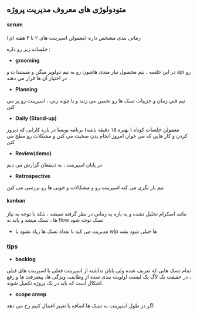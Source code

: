 ## متودولوژی های معروف مدیریت پروژه

#### scrum

 زمانی بندی مشخص داره (معمولن اسپرینت های ۲ تا ۴ هفته ای) 

 جلسات زیر رو داره :

 + **grooming**

 در این جلسه ، تیم محصول نیاز مندی هاشون رو  به تیم دولوپر میگن و مستندات و api رو در اختیار آن ها قرار می دهند



+ **Planning**

تیم فنی زمان و جزییات تسک ها رو تخمین می زنند و با چونه زنی ، 
اسپرینت رو پر می کنن

+ **Daily (Stand-up)**

معمولن جلسات کوتاه (  بهتره ۱۵ دقیقه باشه) برنامه نویسا در باره کارایی که دیروز کردن و کار هایی که می خوان امروز انجام بدن صحبت می کنن و مشکلات رو مطح می کنن


+ **Review(demo)**

در پایان اسپرینت ، به ذینفعان گزارش می دیم

+ **Retrospective**

تیم باز نگری می کنه اسپرینت رو و مشکالات و خوبی ها رو بررسی می کنن

#### kanban

مانند اسکرام تحلیل نشده و یه بازه یه زمانی در نظر گرفته نمیشه ، بلکه با  توجه به نیاز ها ، تسک میشه و باید به flow  تسک توجه شود

+ مدیریت می کند تا تعداد تسک ها زیاد نشود یا wip  ها خیلی شود نشه




### tips

+ **backlog**

تمام تسک هایی که تعریف شده ولی  پایان نداشته از اسپرینت فعلی یا اسپرینت های قبلی ، در حقیقت  بک لاگ یک لیست اولویت بندی شده از وظایف، ویژگی ها، پیشرفت ها و رفع اشکال است که باید در یک پروژه تکمیل شوند.

+ **scope creep**

اگر در طول اسپرینت به تسک ها اضافه یا تغییر  اعمال کنیم رخ می دهد

